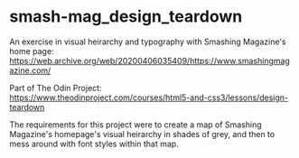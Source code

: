 # smash-mag_design_teardown
An exercise in visual heirarchy and typography with Smashing Magazine's home page:  
https://web.archive.org/web/20200406035409/https://www.smashingmagazine.com/  

Part of The Odin Project:  
https://www.theodinproject.com/courses/html5-and-css3/lessons/design-teardown

The requirements for this project were to create a map of Smashing Magazine's homepage's visual heirarchy in shades of grey, and then to mess around with font styles within that map.